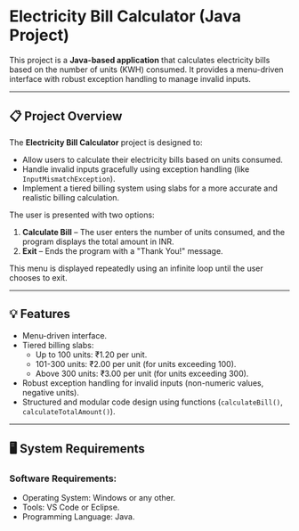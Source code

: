 # Electricity Bill Calculator (Java Project)

This project is a **Java-based application** that calculates electricity bills based on the number of units (KWH) consumed. It provides a menu-driven interface with robust exception handling to manage invalid inputs.

---

## 📋 Project Overview
The **Electricity Bill Calculator** project is designed to:
- Allow users to calculate their electricity bills based on units consumed.
- Handle invalid inputs gracefully using exception handling (like `InputMismatchException`).
- Implement a tiered billing system using slabs for a more accurate and realistic billing calculation.

The user is presented with two options:
1. **Calculate Bill** – The user enters the number of units consumed, and the program displays the total amount in INR.
2. **Exit** – Ends the program with a "Thank You!" message.

This menu is displayed repeatedly using an infinite loop until the user chooses to exit.

---

## 💡 Features
- Menu-driven interface.
- Tiered billing slabs:
    - Up to 100 units: ₹1.20 per unit.
    - 101-300 units: ₹2.00 per unit (for units exceeding 100).
    - Above 300 units: ₹3.00 per unit (for units exceeding 300).
- Robust exception handling for invalid inputs (non-numeric values, negative units).
- Structured and modular code design using functions (`calculateBill()`, `calculateTotalAmount()`).

---

## 🖥️ System Requirements
### Software Requirements:
- Operating System: Windows or any other.
- Tools: VS Code or Eclipse.
- Programming Language: Java.



